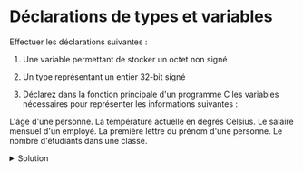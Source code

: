 # Déclarations de types et variables

Effectuer les déclarations suivantes :

1. Une variable permettant de stocker un octet non signé
2. Un type représentant un entier 32-bit signé

3. Déclarez dans la fonction principale d'un programme C les variables nécessaires pour 
   représenter les informations suivantes :

L'âge d'une personne.
La température actuelle en degrés Celsius.
Le salaire mensuel d'un employé.
La première lettre du prénom d'une personne.
Le nombre d'étudiants dans une classe.

<details>
<summary>Solution</summary>

1.

~~~cpp
unsigned char c;
~~~

2.

~~~cpp
int val;
~~~

3.

~~~cpp

int main(void) {

  int age;
  float temperature;
  double salary;
  char firstInitial;
  int numberOfStudents;

}
~~~

</details>
